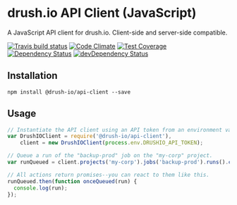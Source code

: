 # drush.io API Client (JavaScript)

A JavaScript API client for drush.io. Client-side and server-side compatible.

[![Travis build status](http://img.shields.io/travis/drush-io/api-client-js.svg?style=flat)](https://travis-ci.org/drush-io/api-client-js)
[![Code Climate](https://codeclimate.com/github/drush-io/api-client-js/badges/gpa.svg)](https://codeclimate.com/github/drush-io/api-client-js)
[![Test Coverage](https://codeclimate.com/github/drush-io/api-client-js/badges/coverage.svg)](https://codeclimate.com/github/drush-io/api-client-js)
[![Dependency Status](https://david-dm.org/drush-io/api-client-js.svg)](https://david-dm.org/drush-io/api-client-js)
[![devDependency Status](https://david-dm.org/drush-io/api-client-js/dev-status.svg)](https://david-dm.org/drush-io/api-client-js#info=devDependencies)

## Installation
`npm install @drush-io/api-client --save`

## Usage

```javascript
// Instantiate the API client using an API token from an environment variable.
var DrushIOClient = require('@drush-io/api-client'),
    client = new DrushIOClient(process.env.DRUSHIO_API_TOKEN);

// Queue a run of the "backup-prod" job on the "my-corp" project.
var runQueued = client.projects('my-corp').jobs('backup-prod').runs().create();

// All actions return promises--you can react to them like this.
runQueued.then(function onceQueued(run) {
  console.log(run);
});
```
